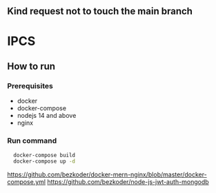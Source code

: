 ## Kind request not to touch the main branch
# IPCS

## How to run

### Prerequisites
  * docker
  * docker-compose
  * nodejs 14 and above
  * nginx

### Run command

```bash
  docker-compose build
  docker-compose up -d
```

<https://github.com/bezkoder/docker-mern-nginx/blob/master/docker-compose.yml>
<https://github.com/bezkoder/node-js-jwt-auth-mongodb>
